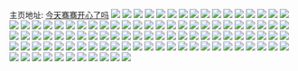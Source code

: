 主页地址: [今天骞骞开心了吗](https://weibo.com/u/5123251776) 
![](https://wx4.sinaimg.cn/mw2000/005AIDPaly1gdfnt0w1v2j317x17x7wh.jpg) 
![](https://wx4.sinaimg.cn/mw2000/005AIDPaly1gdfnt1ogczj3190190e81.jpg) 
![](https://wx4.sinaimg.cn/mw2000/005AIDPaly1gdfnt25a2lj313p13q1dj.jpg) 
![](https://wx4.sinaimg.cn/mw2000/005AIDPaly1gcyeojl8fej30j00j2dmf.jpg) 
![](https://wx4.sinaimg.cn/mw2000/005AIDPaly1gcyeokcscjj30r60f8gt6.jpg) 
![](https://wx4.sinaimg.cn/mw2000/005AIDPaly1gcyeokukwvj31400u0dzb.jpg) 
![](https://wx4.sinaimg.cn/mw2000/005AIDPaly1gcyeolco02j31400u0h4k.jpg) 
![](https://wx4.sinaimg.cn/mw2000/005AIDPaly1gcyeom1r3xj30u00u0tsd.jpg) 
![](https://wx4.sinaimg.cn/mw2000/005AIDPaly1gcyeomogfej31400u07ix.jpg) 
![](https://wx4.sinaimg.cn/mw2000/005AIDPaly1gcyeonkm9rj30u00u0h1f.jpg) 
![](https://wx4.sinaimg.cn/mw2000/005AIDPaly1gcyeoo21aaj30u00u0alj.jpg) 
![](https://wx4.sinaimg.cn/mw2000/005AIDPaly1gcyepnfirtj30ga06e769.jpg) 
![](https://wx4.sinaimg.cn/mw2000/005AIDPaly1gb83loeo2bj3190190e81.jpg) 
![](https://wx4.sinaimg.cn/mw2000/005AIDPaly1gb83lqwnrqj3190190hdt.jpg) 
![](https://wx4.sinaimg.cn/mw2000/005AIDPaly1gb83lpepqjj3190190b29.jpg) 
![](https://wx4.sinaimg.cn/mw2000/005AIDPaly1gavc0036zbj30u00u0gny.jpg) 
![](https://wx4.sinaimg.cn/mw2000/005AIDPaly1gavc02od9pj30sb0saq69.jpg) 
![](https://wx4.sinaimg.cn/mw2000/005AIDPaly1gavc023637j30u00u078x.jpg) 
![](https://wx4.sinaimg.cn/mw2000/005AIDPaly1gavc00v3x5j30u00u0td2.jpg) 
![](https://wx4.sinaimg.cn/mw2000/005AIDPaly1gavbzzkek6j30u00u0jv3.jpg) 
![](https://wx4.sinaimg.cn/mw2000/005AIDPaly1gavc01ghb4j30u00u0act.jpg) 
![](https://wx4.sinaimg.cn/mw2000/005AIDPaly1gaq3qg3g9lj30ro0il0x6.jpg) 
![](https://wx4.sinaimg.cn/mw2000/005AIDPaly1gaq3qgp3bqj30ro0kegqu.jpg) 
![](https://wx4.sinaimg.cn/mw2000/005AIDPaly1gaq3qh19l8j30ro0koaey.jpg) 
![](https://wx4.sinaimg.cn/mw2000/005AIDPaly1gaq3qh9ghcj30ro0k4795.jpg) 
![](https://wx4.sinaimg.cn/mw2000/005AIDPaly1gaq3qhpz4lj30ro0ro13f.jpg) 
![](https://wx4.sinaimg.cn/mw2000/005AIDPaly1gaq3qhzp50j30ro0kijws.jpg) 
![](https://wx4.sinaimg.cn/mw2000/005AIDPaly1gaq3qibv29j30ro0m4grv.jpg) 
![](https://wx4.sinaimg.cn/mw2000/005AIDPaly1gaq3qiiv9wj30ro0lvgpn.jpg) 
![](https://wx4.sinaimg.cn/mw2000/005AIDPaly1gaq3qfiyy0j30ro0ldq7j.jpg) 
![](https://wx4.sinaimg.cn/mw2000/005AIDPaly1gakpfggx2nj30u00u0adk.jpg) 
![](https://wx4.sinaimg.cn/mw2000/005AIDPaly1gakpfkx2qyj30u00u0dim.jpg) 
![](https://wx4.sinaimg.cn/mw2000/005AIDPaly1gakpfh5bksj30u00u00w1.jpg) 
![](https://wx4.sinaimg.cn/mw2000/005AIDPaly1gakpfk3mhbj30u00u0wk5.jpg) 
![](https://wx4.sinaimg.cn/mw2000/005AIDPaly1gakpfmc92aj30pd0pd76i.jpg) 
![](https://wx4.sinaimg.cn/mw2000/005AIDPaly1gakpfo1cy7j30u00u0afk.jpg) 
![](https://wx4.sinaimg.cn/mw2000/005AIDPaly1gakpfhuix3j30u00u0grq.jpg) 
![](https://wx4.sinaimg.cn/mw2000/005AIDPaly1gakpfn2m97j30u00u0q5i.jpg) 
![](https://wx4.sinaimg.cn/mw2000/005AIDPaly1gakpfj4ldej30u00u0jwl.jpg) 
![](https://wx4.sinaimg.cn/mw2000/005AIDPaly1gaer1ojjopj30u00u00x2.jpg) 
![](https://wx4.sinaimg.cn/mw2000/005AIDPaly1gaer1s5xpgj30u00u0acz.jpg) 
![](https://wx4.sinaimg.cn/mw2000/005AIDPaly1gaer1ri2vxj30u00u0dim.jpg) 
![](https://wx4.sinaimg.cn/mw2000/005AIDPaly1gaer4qwyt6j30u00u0q7j.jpg) 
![](https://wx4.sinaimg.cn/mw2000/005AIDPaly1gaer1xmm0fj30ss0ssdjx.jpg) 
![](https://wx4.sinaimg.cn/mw2000/005AIDPaly1gaer1vvh65j30u00u0gt7.jpg) 
![](https://wx4.sinaimg.cn/mw2000/005AIDPaly1gaer1wr918j30u00u00xa.jpg) 
![](https://wx4.sinaimg.cn/mw2000/005AIDPaly1gaer1tx4j2j30u00u045h.jpg) 
![](https://wx4.sinaimg.cn/mw2000/005AIDPaly1gaer1nd7jmj30u00u0q6n.jpg) 
![](https://wx4.sinaimg.cn/mw2000/005AIDPaly1g984l3tdd4j30u00u044w.jpg) 
![](https://wx4.sinaimg.cn/mw2000/005AIDPaly1g984l4v42tj30u00u0t9k.jpg) 
![](https://wx4.sinaimg.cn/mw2000/005AIDPaly1g984l4f7taj30hb0hb75i.jpg) 
![](https://wx4.sinaimg.cn/mw2000/005AIDPaly1g984l2el41j30ro0roabe.jpg) 
![](https://wx4.sinaimg.cn/mw2000/005AIDPaly1g984l0jul7j30w90u0dkz.jpg) 
![](https://wx4.sinaimg.cn/mw2000/005AIDPaly1g984l1bayqj30u00u0dl0.jpg) 
![](https://wx4.sinaimg.cn/mw2000/005AIDPaly1g984l38t5gj30u00u0q78.jpg) 
![](https://wx4.sinaimg.cn/mw2000/005AIDPaly1g984l1y7myj30ro0ro0vn.jpg) 
![](https://wx4.sinaimg.cn/mw2000/005AIDPaly1g984kzwh3bj30u00u0tc1.jpg) 
![](https://wx4.sinaimg.cn/mw2000/005AIDPaly1g8wpasd7i7j30u00u0jxb.jpg) 
![](https://wx4.sinaimg.cn/mw2000/005AIDPaly1g8wpaobwx7j30u00u0jwv.jpg) 
![](https://wx4.sinaimg.cn/mw2000/005AIDPaly1g8wpaubdffj30u00u0tgg.jpg) 
![](https://wx4.sinaimg.cn/mw2000/005AIDPaly1g8wpap1bgqj30u00u0795.jpg) 
![](https://wx4.sinaimg.cn/mw2000/005AIDPaly1g8wparti4ej30u00u078x.jpg) 
![](https://wx4.sinaimg.cn/mw2000/005AIDPaly1g8wpapze5wj30u00u0wl6.jpg) 
![](https://wx4.sinaimg.cn/mw2000/005AIDPaly1g8wpardp7aj30u00u0n0b.jpg) 
![](https://wx4.sinaimg.cn/mw2000/005AIDPaly1g8wpat1w0oj30u00u0qaf.jpg) 
![](https://wx4.sinaimg.cn/mw2000/005AIDPaly1g8wpaqul4nj30u00u040t.jpg) 
![](https://wx4.sinaimg.cn/mw2000/005AIDPaly1g7pimds3p0j315o9bynpi.jpg) 
![](https://wx4.sinaimg.cn/mw2000/005AIDPaly1g7pimh61pej315oasxnpk.jpg) 
![](https://wx4.sinaimg.cn/mw2000/005AIDPaly1g7pimkph66j315o8r14qv.jpg) 
![](https://wx4.sinaimg.cn/mw2000/005AIDPaly1g7pimo3yanj315oaf1e88.jpg) 
![](https://wx4.sinaimg.cn/mw2000/005AIDPaly1g7pimq0kk1j315o5e7npf.jpg) 
![](https://wx4.sinaimg.cn/mw2000/005AIDPaly1g7pimug7stj30wocmvu15.jpg) 
![](https://wx4.sinaimg.cn/mw2000/005AIDPaly1g7pimw8w6gj315o74x7wj.jpg) 
![](https://wx4.sinaimg.cn/mw2000/005AIDPaly1g7igj8hcs1j30u070l7wh.jpg) 
![](https://wx4.sinaimg.cn/mw2000/005AIDPaly1g7igjava35j30u07i07wh.jpg) 
![](https://wx4.sinaimg.cn/mw2000/005AIDPaly1g7igjdsr87j30u07i0npd.jpg) 
![](https://wx4.sinaimg.cn/mw2000/005AIDPaly1g7igjg6lv9j30u07i0b29.jpg) 
![](https://wx4.sinaimg.cn/mw2000/005AIDPaly1g6hurs5idvj3190190hdt.jpg) 
![](https://wx4.sinaimg.cn/mw2000/005AIDPaly1g6hurp1xqxj3190190hdt.jpg) 
![](https://wx4.sinaimg.cn/mw2000/005AIDPaly1g6hurtu1ckj3190190npd.jpg) 
![](https://wx4.sinaimg.cn/mw2000/005AIDPaly1g6hurr2pd7j31901901kx.jpg) 
![](https://wx4.sinaimg.cn/mw2000/005AIDPaly1g6hurukw6oj30rx0rxqp8.jpg) 
![](https://wx4.sinaimg.cn/mw2000/005AIDPaly1g6hurri2r6j3190190hd1.jpg) 
![](https://wx4.sinaimg.cn/mw2000/005AIDPaly1g5y9dritgaj3190190e81.jpg) 
![](https://wx4.sinaimg.cn/mw2000/005AIDPaly1g5y9dosl7wj31901904qq.jpg) 
![](https://wx4.sinaimg.cn/mw2000/005AIDPaly1g5y9dqbj4gj31901907wi.jpg) 
![](https://wx4.sinaimg.cn/mw2000/005AIDPaly1g5y9dsjxvaj3190190e81.jpg) 
![](https://wx4.sinaimg.cn/mw2000/005AIDPaly1g5vws4upr9j3190190u0x.jpg) 
![](https://wx4.sinaimg.cn/mw2000/005AIDPaly1g5vws5om51j3190190kjl.jpg) 
![](https://wx4.sinaimg.cn/mw2000/005AIDPaly1g5vws6uif9j3190190hdu.jpg) 
![](https://wx4.sinaimg.cn/mw2000/005AIDPaly1g5vws8vcvwj3190190qv5.jpg) 
![](https://wx4.sinaimg.cn/mw2000/005AIDPaly1g5vws7seytj3190190u0x.jpg) 
![](https://wx4.sinaimg.cn/mw2000/005AIDPaly1g5vwsadmecj31901904qq.jpg) 
![](https://wx4.sinaimg.cn/mw2000/005AIDPaly1g1r1rrrxuzj31400u0e81.jpg) 
![](https://wx4.sinaimg.cn/mw2000/005AIDPaly1g1r1rv1wtyj31400u0e25.jpg) 
![](https://wx4.sinaimg.cn/mw2000/005AIDPaly1g1r1s1nazvj31400u0arl.jpg) 
![](https://wx4.sinaimg.cn/mw2000/005AIDPaly1g1qwrbxd3ej31400u01kx.jpg) 
![](https://wx4.sinaimg.cn/mw2000/005AIDPaly1g1qwrf4t5hj31400u0kjl.jpg) 
![](https://wx4.sinaimg.cn/mw2000/005AIDPaly1g1qwrr4jogj31400u01kx.jpg) 
![](https://wx4.sinaimg.cn/mw2000/005AIDPaly1g1qwrymfo4j31400u0ki4.jpg) 
![](https://wx4.sinaimg.cn/mw2000/005AIDPaly1g1qwrzs30sj30k00qoqim.jpg) 
![](https://wx4.sinaimg.cn/mw2000/005AIDPaly1g1qws4jh1yj31400u01kx.jpg) 
